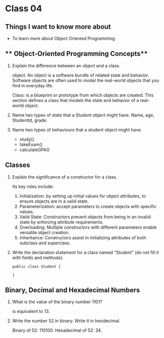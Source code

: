 # Class 04

## Things I want to know more about
 -  To learn more about Object Oriented Programming. 

## ** Object-Oriented Programming Concepts**

1. Explain the difference between an object and a class.

   object: An object is a software bundle of related state and behavior.
   Software objects are often used to model the real-world objects that
   you find in everyday life. 

   Class: is a blueprint or prototype from which objects are created. This 
   section defines a class that models the state and behavior of a real-world object.

2. Name two types of state that a Student object might have.
   Name, age, StudentId, grade. 

3. Name two types of behaviours that a student object might have.
   - study()
   - takeExam()
   - calculateGPA()


## **Classes**

1. Explain the significance of a constructor for a class.

   Its key roles include:

   1. Initialization: by setting up initial values for object attributes, to ensure objects are in a valid state.
   2. Parameterization: accept parameters to create objects with specific values.
   3. Valid State: Constructors prevent objects from being in an invalid state by enforcing attribute requirements.
   4. Overloading: Multiple constructors with different parameters enable versatile object creation.
   5. Inheritance: Constructors assist in initializing attributes of both subclass and superclass.

    
2. Write the declaration statement for a class named “Student” (do not fill it with fields and methods). 
   ```
   public class Student {
    
   }
   ```


## **Binary, Decimal and Hexadecimal Numbers**

1. What is the value of the binary number 1101?

   is equivalent to 13.

2. Write the number 52 in binary. Write it in hexidecimal.

   Binary of 52: 110100.
   Hexadecimal of 52: 34. 
